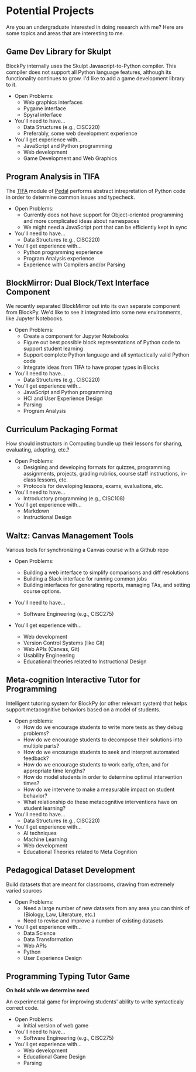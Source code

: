 # Potential Projects

Are you an undergraduate interested in doing research with me? Here are some topics and areas that are interesting to me.

## Game Dev Library for Skulpt

BlockPy internally uses the Skulpt Javascript-to-Python compiler. This compiler does not support all Python language features, although its functionality continues to grow. I'd like to add a game development library to it.

* Open Problems:
  * Web graphics interfaces
  * Pygame interface
  * Spyral interface
* You'll need to have...
  * Data Structures (e.g., CISC220)
  * Preferably, some web development experience
* You'll get experience with...
  * JavaScript and Python programming
  * Web development
  * Game Development and Web Graphics

## Program Analysis in TIFA

The [TIFA](https://github.com/acbart/pedal/tree/master/pedal/tifa) module of [Pedal](https://github.com/acbart/pedal) performs abstract intrepretation of Python code in order to determine common issues and typecheck.

* Open Problems:
  * Currently does not have support for Object-oriented programming and more complicated ideas about namespaces
  * We might need a JavaScript port that can be efficiently kept in sync
* You'll need to have...
  * Data Structures (e.g., CISC220)
* You'll get experience with...
  * Python programming experience
  * Program Analysis experience
  * Experience with Compilers and/or Parsing

## BlockMirror: Dual Block/Text Interface Component

We recently separated BlockMirror out into its own separate component from BlockPy. We'd like to see it integrated into some new environments, like Jupyter Notebooks.

* Open Problems:
  * Create a component for Jupyter Notebooks
  * Figure out best possible block representations of Python code to support student learning
  * Support complete Python language and all syntactically valid Python code
  * Integrate ideas from TIFA to have proper types in Blocks
* You'll need to have...
  * Data Structures (e.g., CISC220)
* You'll get experience with...
  * JavaScript and Python programming
  * HCI and User Experience Design
  * Parsing
  * Program Analysis

## Curriculum Packaging Format

How should instructors in Computing bundle up their lessons for sharing, evaluating, adopting, etc.?

* Open Problems:
  * Designing and developing formats for quizzes, programming assignments, projects, grading rubrics, course staff instructions, in-class lessons, etc.
  * Protocols for developing lessons, exams, evaluations, etc.
* You'll need to have...
  * Introductory programming (e.g., CISC108)
* You'll get experience with...
  * Markdown
  * Instructional Design

## Waltz: Canvas Management Tools

Various tools for synchronizing a Canvas course with a Github repo

* Open Problems:
  * Building a web interface to simplify comparisons and diff resolutions
  * Building a Slack interface for running common jobs
  * Building interfaces for generating reports, managing TAs, and setting course options.

* You'll need to have...
  * Software Engineering (e.g., CISC275)
* You'll get experience with...
  * Web development
  * Version Control Systems (like Git)
  * Web APIs (Canvas, Git)
  * Usability Engineering
  * Educational theories related to Instructional Design
  
## Meta-cognition Interactive Tutor for Programming

Intelligent tutoring system for BlockPy (or other relevant system) that helps support metacognitive behaviors based on a model of students.

* Open problems:
  * How do we encourage students to write more tests as they debug problems?
  * How do we encourage students to decompose their solutions into multiple parts?
  * How do we encourage students to seek and interpret automated feedback?
  * How do we encourage students to work early, often, and for appropriate time lengths?
  * How do model students in order to determine optimal intervention times?
  * How do we intervene to make a measurable impact on student behavior?
  * What relationship do these metacognitive interventions have on student learning?
* You'll need to have...
  * Data Structures (e.g., CISC220)
* You'll get experience with...
  * AI techniques
  * Machine Learning
  * Web development
  * Educational Theories related to Meta Cognition
  
## Pedagogical Dataset Development

Build datasets that are meant for classrooms, drawing from extremely varied sources

* Open Problems:
  * Need a large number of new datasets from any area you can think of (Biology, Law, Literature, etc.)
  * Need to revise and improve a number of existing datasets
* You'll get experience with...
  * Data Science
  * Data Transformation
  * Web APIs
  * Python
  * User Experience Design

## Programming Typing Tutor Game

**On hold while we determine need**

An experimental game for improving students' ability to write syntacticaly correct code.

* Open Problems:
  * Initial version of web game
* You'll need to have...
  * Software Engineering (e.g., CISC275)
* You'll get experience with...
  * Web development
  * Educational Game Design
  * Parsing

